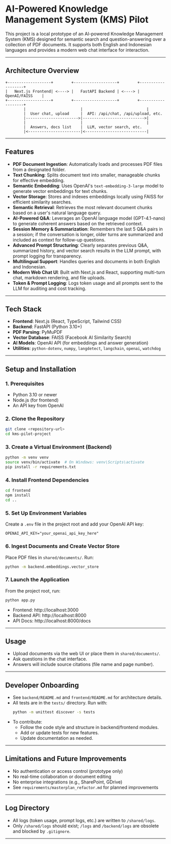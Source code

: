 # AI-Powered Knowledge Management System (KMS) Pilot

This project is a local prototype of an AI-powered Knowledge Management System (KMS) designed for semantic search and question-answering over a collection of PDF documents. It supports both English and Indonesian languages and provides a modern web chat interface for interaction.

---

## Architecture Overview

```
+-------------------+        +-------------------+        +-------------------+
|   Next.js Frontend| <----> |   FastAPI Backend | <----> |   OpenAI/FAISS    |
+-------------------+        +-------------------+        +-------------------+
        |                        |                            |
        |  User chat, upload     |  API: /api/chat, /api/upload, etc.
        |----------------------->|--------------------------->|
        |                        |                            |
        |  Answers, docs list    |  LLM, vector search, etc.
        |<-----------------------|<---------------------------|
```

---

## Features

- **PDF Document Ingestion**: Automatically loads and processes PDF files from a designated folder.
- **Text Chunking**: Splits document text into smaller, manageable chunks for effective embedding.
- **Semantic Embedding**: Uses OpenAI's `text-embedding-3-large` model to generate vector embeddings for text chunks.
- **Vector Storage**: Stores and indexes embeddings locally using FAISS for efficient similarity searches.
- **Semantic Retrieval**: Retrieves the most relevant document chunks based on a user's natural language query.
- **AI-Powered Q&A**: Leverages an OpenAI language model (GPT-4.1-nano) to generate coherent answers based on the retrieved context.
- **Session Memory & Summarization**: Remembers the last 5 Q&A pairs in a session; if the conversation is longer, older turns are summarized and included as context for follow-up questions.
- **Advanced Prompt Structuring**: Clearly separates previous Q&A, summarized history, and vector search results in the LLM prompt, with prompt logging for transparency.
- **Multilingual Support**: Handles queries and documents in both English and Indonesian.
- **Modern Web Chat UI**: Built with Next.js and React, supporting multi-turn chat, markdown rendering, and file uploads.
- **Token & Prompt Logging**: Logs token usage and all prompts sent to the LLM for auditing and cost tracking.

---

## Tech Stack

- **Frontend**: Next.js (React, TypeScript, Tailwind CSS)
- **Backend**: FastAPI (Python 3.10+)
- **PDF Parsing**: PyMuPDF
- **Vector Database**: FAISS (Facebook AI Similarity Search)
- **AI Models**: OpenAI API (for embeddings and answer generation)
- **Utilities**: `python-dotenv`, `numpy`, `langdetect`, `langchain`, `openai`, `watchdog`

---

## Setup and Installation

### 1. Prerequisites
- Python 3.10 or newer
- Node.js (for frontend)
- An API key from OpenAI

### 2. Clone the Repository
```bash
git clone <repository-url>
cd kms-pilot-project
```

### 3. Create a Virtual Environment (Backend)
```bash
python -m venv venv
source venv/bin/activate  # On Windows: venv\Scripts\activate
pip install -r requirements.txt
```

### 4. Install Frontend Dependencies
```bash
cd frontend
npm install
cd ..
```

### 5. Set Up Environment Variables
Create a `.env` file in the project root and add your OpenAI API key:
```
OPENAI_API_KEY="your_openai_api_key_here"
```

### 6. Ingest Documents and Create Vector Store
Place PDF files in `shared/documents/`.
Run:
```bash
python -m backend.embeddings.vector_store
```

### 7. Launch the Application
From the project root, run:
```bash
python app.py
```
- Frontend: http://localhost:3000
- Backend API: http://localhost:8000
- API Docs: http://localhost:8000/docs

---

## Usage
- Upload documents via the web UI or place them in `shared/documents/`.
- Ask questions in the chat interface.
- Answers will include source citations (file name and page number).

---

## Developer Onboarding
- See `backend/README.md` and `frontend/README.md` for architecture details.
- All tests are in the `tests/` directory. Run with:
  ```bash
  python -m unittest discover -s tests
  ```
- To contribute:
  - Follow the code style and structure in backend/frontend modules.
  - Add or update tests for new features.
  - Update documentation as needed.

---

## Limitations and Future Improvements
- No authentication or access control (prototype only)
- No real-time collaboration or document editing
- No enterprise integrations (e.g., SharePoint, GDrive)
- See `requirements/masterplan_refactor.md` for planned improvements

---

## Log Directory
- All logs (token usage, prompt logs, etc.) are written to `/shared/logs`.
- Only `/shared/logs` should exist; `/logs` and `/backend/logs` are obsolete and blocked by `.gitignore`.

---
